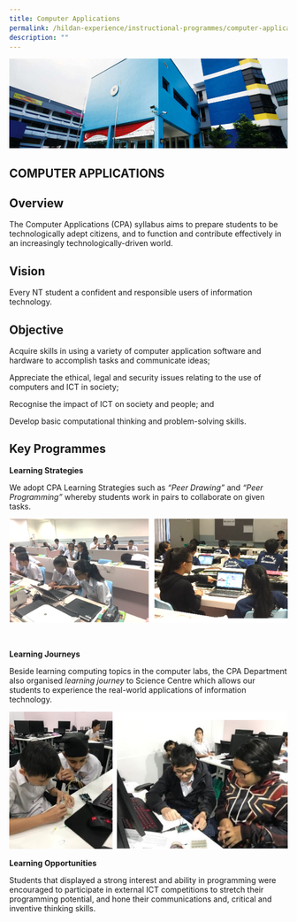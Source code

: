 ```yaml
---
title: Computer Applications
permalink: /hildan-experience/instructional-programmes/computer-applications/
description: ""
---
```

![](/images/Instructional%20Programmes/Computer%20Applications%20Banner.jpg)


COMPUTER APPLICATIONS
---------------------

Overview
--------

The Computer Applications (CPA) syllabus aims to prepare students to be technologically adept citizens, and to function and contribute effectively in an increasingly technologically-driven world.

Vision
------

Every NT student a confident and responsible users of information technology.

Objective
---------

Acquire skills in using a variety of computer application software and hardware to accomplish tasks and communicate ideas;

Appreciate the ethical, legal and security issues relating to the use of computers and ICT in society;

Recognise the impact of ICT on society and people; and

Develop basic computational thinking and problem-solving skills.

Key Programmes
--------------

**Learning Strategies**

We adopt CPA Learning Strategies such as _“Peer Drawing”_ and _“Peer Programming”_ whereby students work in pairs to collaborate on given tasks.

![](/images/Instructional%20Programmes/Computer%20Applications%201.png)

       

**Learning Journeys**

Beside learning computing topics in the computer labs, the CPA Department also organised _learning journey_ to Science Centre which allows our students to experience the real-world applications of information technology.


![](/images/Instructional%20Programmes/Computer%20Applications%202.png)

**Learning Opportunities**

Students that displayed a strong interest and ability in programming were encouraged to participate in external ICT competitions to stretch their programming potential, and hone their communications and, critical and inventive thinking skills.
